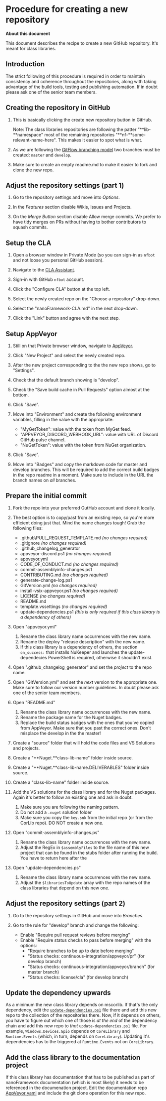# Procedure for creating a new repository

**About this document**

This document describes the recipe to create a new GitHub repository. It's meant for class libraries.

## Introduction

The strict following of this procedure is required in order to maintain consistency and coherence throughout the repositories, along with taking advantage of the build tools, testing and publishing automation.
If in doubt please ask one of the senior team members.

## Creating the repository in GitHub

1. This is basically clicking the create new repository button in GitHub. 

    Note: The class libraries repositories are following the patter "**lib-**namespace" most of the remaining repositories "**nf-**some-relevant-name-here". This makes it easier to spot what is what.

2. As we are following the [GitFlow branching model](http://nvie.com/posts/a-successful-git-branching-model/) two branches must be created: `master` and `develop`.

3. Make sure to create an empty readme.md to make it easier to fork and clone the new repo.

## Adjust the repository settings (part 1)

1. Go to the repository settings and move into _Options_.

2. In the _Features_ section disable Wikis, Issues and Projects.

3. On the _Merge Button_ section disable Allow merge commits. We prefer to have tidy merges on PRs without having to bother contributors to squash commits.

## Setup the CLA

1. Open a browser window in Private Mode (so you can sign-in as `nfbot` and not loose you personal GitHub session).

2. Navigate to the [CLA Assistant](https://cla-assistant.io/).

3. Sign-in with GitHub `nfbot` account.

4. Click the "Configure CLA" button at the top left.

5. Select the newly created repo on the "Choose a repository" drop-down.

6. Select the "nanoFramework-CLA.md" in the next drop-down.

7. Click the "Link" button and agree with the next step.

## Setup AppVeyor

1. Still on that Private browser window, navigate to [AppVeyor](https://ci.appveyor.com/projects).

2. Click "New Project" and select the newly created repo.

3. After the new project corresponding to the the new repo shows, go to "Settings".

4. Check that the default branch showing is "develop".

5. Check the "Save build cache in Pull Requests" option almost at the bottom.

6. Click "Save".

7. Move into "Environment" and create the following environment variables, filling in the value with the appropriate:
    - "MyGetToken": value with the token from MyGet feed.
    - "APPVEYOR_DISCORD_WEBHOOK_URL": value with URL of Discord GitHub pulse channel.
    - "NuGetToken": value with the token from NuGet organization.

8. Click "Save".

9. Move into "Badges" and copy the markdown code for master and develop branches. This will be required to add the correct build badges in the repo readme in a moment. Make sure to include in the URL the branch names on _all_ branches.

## Prepare the initial commit

1. Fork the repo into your preferred GutHub account and clone it locally.

2. The best option is to copy/past from an existing repo, so you're more efficient doing just that. Mind the name changes tough! Grab the following files:
    - .github\PULL_REQUEST_TEMPLATE.md _(no changes required)_
    - .gitignore _(no changes required)_
    - .github_changelog_generator
    - appveyor-discord.ps1 _(no changes required)_
    - appveyor.yml
    - CODE_OF_CONDUCT.md _(no changes required)_
    - commit-assemblyinfo-changes.ps1
    - CONTRIBUTING.md _(no changes required)_
    - generate-change-log.ps1
    - GitVersion.yml _(no changes required)_
    - install-vsix-appveyor.ps1 _(no changes required)_
    - LICENSE _(no changes required)_
    - README.md
    - template.vssettings _(no changes required)_
    - update-dependencies.ps1 _(this is only required if this class library is a dependency of others)_

3. Open "appveyor.yml"
    1. Rename the class library name occurrences with the new name.
    2. Rename the deploy "release description" with the new name.
    3. If this class library is a dependency of others, the section `on_success:` that installs NuKeeper and launches the update-dependecies PowerShell is required, otherwise it shouldn't exist.

4. Open ".github_changelog_generator" and set the _project_ to the repo name.

5. Open "GitVersion.yml" and set the _next_ version to the appropriate one. Make sure to follow our version number guidelines. In doubt please ask one of the senior team members.

6. Open "README.md"
    1. Rename the class library name occurrences with  the new name.
    2. Rename the package name for the Nuget badges.
    3. Replace the build status badges with the ones that you've copied from AppVeyor. Make sure that you past the correct ones. Don't misplace the develop in the the master!

7. Create a "source" folder that will hold the code files and VS Solutions and projects.

8. Create a "**Nuget.**class-lib-name" folder inside source.

9. Create a "**Nuget.**class-lib-name.DELIVERABLES" folder inside source.

10. Create a "class-lib-name" folder inside source.

11. Add the VS solutions for the class library and for the Nuget packages. Again it's better to follow an existing one and ask in doubt.
    1. Make sure you are following the naming pattern.
    2. Do not add a `.nuget` solution folder
    3. Make sure you copy the `key.snk` from the initial repo (or from the CorLib repo). DO NOT create a new one.

12. Open "commit-assemblyinfo-changes.ps"
    1. Rename the class library name occurrences with the new name.
    2. Adjust the RegEx in `$assemblyFiles` to the file name of this new project that can be found in the stubs folder after running the build. You have to return here after the

13. Open "update-dependencies.ps"
    1. Rename the class library name occurrences with the new name.
    2. Adjust the `$librariesToUpdate` array with the repo names of the class libraries that depend on this new one.

## Adjust the repository settings (part 2)

1. Go to the repository settings in GitHub and move into _Branches_.

2. Go to the rule for "develop" branch and change the following:
      - Enable "Require pull request reviews before merging"
      - Enable "Require status checks to pass before merging" with the options:
        - "Require branches to be up to date before merging"
        - "Status checks: continuous-integration/appveyor/pr" (for develop branch)
        - "Status checks: continuous-integration/appveyor/branch" (for master branch)
        - "Status checks: license/cla" (for develop branch)

## Update the dependency upwards

As a minimum the new class library depends on mscorlib. If that's the only dependency, edit the [`update-dependencies.ps1`](https://github.com/nanoframework/lib-CoreLibrary/blob/develop/update-dependencies.ps1) file there and add this new repo to the collection of the repositories there.
Now, if it depends on others, you have to figure out which one of those is _at the end_ of the dependency chain and add this new repo to _that_ `update-dependencies.ps1` file. For example, `Windows.Devices.Gpio` depends on `CoreLibrary` and `Runtime.Events` (which, in turn, depends on `CoreLibrary`). Updating it's dependencies has to the triggered at `Runtime.Events` not on `CoreLibrary`.

## Add the class library to the documentation project

If this class library has documentation that has to be published as part of nanoFramework documentation (which is most likely) it needs to be referenced in the documenation project.
Edit the documentation repo [AppVeyor yaml](https://github.com/nanoframework/nanoframework.github.io/blob/pages-source/appveyor.yml) and include the git clone operation for this new repo.
